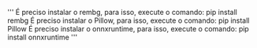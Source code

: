 '''
    É preciso instalar o rembg, para isso, execute o comando:
        pip install rembg
    É preciso instalar o Pillow, para isso, execute o comando:
        pip install Pillow
    É preciso instalar o onnxruntime, para isso, execute o comando:
        pip install onnxruntime
'''
